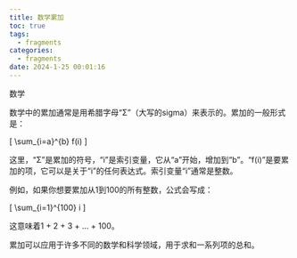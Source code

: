 ```yaml
---
title: 数学累加
toc: true
tags:
  - fragments
categories:
  - fragments
date: 2024-1-25 00:01:16
---
```


数学
<!-- more -->

数学中的累加通常是用希腊字母“Σ”（大写的sigma）来表示的。累加的一般形式是：

\[ \sum_{i=a}^{b} f(i) \]

这里，“Σ”是累加的符号，“i”是索引变量，它从“a”开始，增加到“b”。“f(i)”是要累加的项，它可以是关于“i”的任何表达式。索引变量“i”通常是整数。

例如，如果你想要累加从1到100的所有整数，公式会写成：

\[ \sum_{i=1}^{100} i \]

这意味着1 + 2 + 3 + ... + 100。

累加可以应用于许多不同的数学和科学领域，用于求和一系列项的总和。